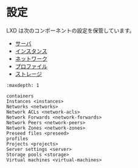 # 設定
LXD は次のコンポーネントの設定を保管しています。

- [サーバ](server.md)
- [インスタンス](instances.md)
- [ネットワーク](networks.md)
- [プロファイル](profiles.md)
- [ストレージ](storage.md)

```{toctree}
:maxdepth: 1

containers
Instances <instances>
Networks <networks>
Network ACLs <network-acls>
Network Forwards <network-forwards>
Network Peers <network-peers>
Network Zones <network-zones>
Preseed files <preseed>
profiles
Projects <projects>
Server settings <server>
Storage pools <storage>
Virtual machines <virtual-machines>
```
